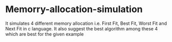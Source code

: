 # Memorry-allocation-simulation
It simulates 4 different memory allocation i.e. First Fit, Best Fit, Worst Fit and Next Fit in c language. It also suggest the best algorithm among these 4 which are best for the given example
